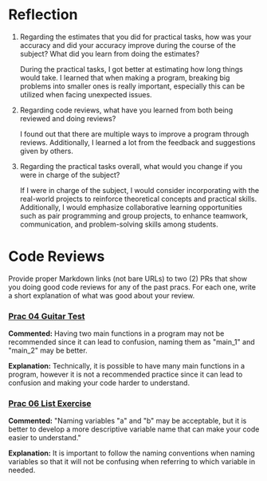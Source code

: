 # Reflection
1. Regarding the estimates that you did for practical tasks, how was your accuracy and did your accuracy improve during the course of the subject? What did you learn from doing the estimates?

   During the practical tasks, I got better at estimating how long things would take. I learned that when making a program, breaking big problems into smaller ones is really important, especially this can be utilized when facing unexpected issues.

2. Regarding code reviews, what have you learned from both being reviewed and doing reviews?

    I found out that there are multiple ways to improve a program through reviews. Additionally, I learned a lot from the feedback and suggestions given by others.
 
3. Regarding the practical tasks overall, what would you change if you were in charge of the subject? 

    If I were in charge of the subject, I would consider incorporating with the real-world projects to reinforce theoretical concepts and practical skills. Additionally, I would emphasize collaborative learning opportunities such as pair programming and group projects, to enhance teamwork, communication, and problem-solving skills among students. 

# Code Reviews
Provide proper Markdown links (not bare URLs) to two (2) PRs that show you doing good code reviews for any of the past pracs.
For each one, write a short explanation of what was good about your review.
### [Prac 04 Guitar Test](https://github.com/Ajeetha0701/cp1404practicals/pull/12#pullrequestreview-2026645841)

**Commented:** Having two main functions in a program may not be recommended since it can lead to confusion, naming them as "main_1" and "main_2" may be better.

**Explanation:** Technically, it is possible to have many main functions in a program, however it is not a recommended practice since it can lead to confusion and making your code harder to understand.

### [Prac 06 List Exercise](https://github.com/Ajeetha0701/cp1404practicals/pull/11#pullrequestreview-2026151514)

**Commented:** "Naming variables "a" and "b" may be acceptable, but it is better to develop a more descriptive variable name that can make your code easier to understand."

**Explanation:** It is important to follow the naming conventions when naming variables so that it will not be confusing when referring to which variable in needed.